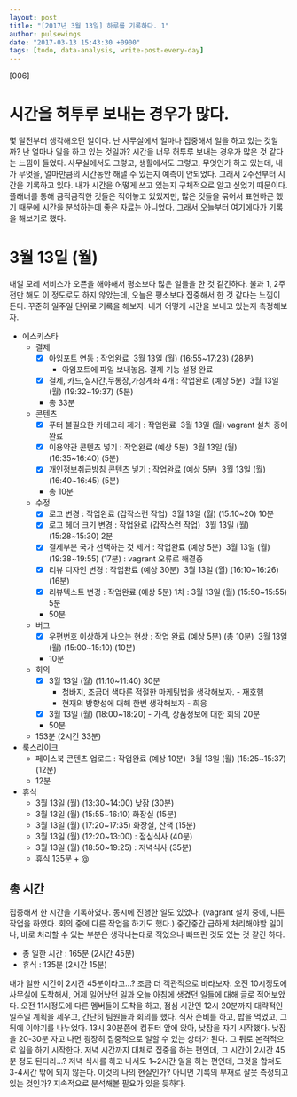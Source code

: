 ```yaml
---
layout: post
title: "[2017년 3월 13일] 하루를 기록하다. 1"
author: pulsewings
date: "2017-03-13 15:43:30 +0900"
tags: [todo, data-analysis, write-post-every-day]
---
```


[006]

# 시간을 허투루 보내는 경우가 많다.
몇 달전부터 생각해오던 일이다. 난 사무실에서 얼마나 집중해서 일을 하고 있는 것일까?
난 얼마나 일을 하고 있는 것일까? 시간을 너무 허투루 보내는 경우가 많은 것 같다는 느낌이 들었다.
사무실에서도 그렇고, 생활에서도 그렇고, 무엇인가 하고 있는데, 내가 무엇을, 얼마만큼의 시간동안 해낼 수 있는지 예측이 안되었다. 그래서 2주전부터 시간을 기록하고 있다. 내가 시간을 어떻게 쓰고 있는지 구체적으로 알고 싶었기 때문이다. 플래너를 통해 큼직큼직한 것들은 적어놓고 있었지만, 많은 것들을 묶어서 표현하곤 했기 때문에 시간을 분석하는데 좋은 자료는 아니었다. 그래서 오늘부터 여기에다가 기록을 해보기로 했다.  

# 3월 13일 (월)
내일 모레 서비스가 오픈을 해야해서 평소보다 많은 일들을 한 것 같긴하다. 불과 1, 2주전만 해도 이 정도로도 하지 않았는데, 오늘은 평소보다 집중해서 한 것 같다는 느낌이 든다. 꾸준히 일주일 단위로 기록을 해보자. 내가 어떻게 시간을 보내고 있는지 측정해보자.

- 에스키스타
  - 결제
    - [x] 아임포트 연동 : 작업완료  3월 13일 (월) (16:55~17:23) (28분) 
      - 아임포트에 파일 보내놓음. 결제 기능 설정 완료
    - [x] 결제, 카드,실시간,무통장,가상계좌 4개 : 작업완료 (예상 5분)  3월 13일 (월) (19:32~19:37) (5분)
    - 총 33분
  - 콘텐츠
    - [x] 푸터 불필요한 카테고리 제거 : 작업완료  3월 13일 (월) vagrant 설치 중에 완료
    - [x] 이용약관 콘텐츠 넣기 : 작업완료 (예상 5분)  3월 13일 (월) (16:35~16:40) (5분)
    - [x] 개인정보취급방침 콘텐츠 넣기 : 작업완료 (예상 5분)  3월 13일 (월) (16:40~16:45) (5분)
    - 총 10분
  - 수정
    - [x] 로고 변경 : 작업완료 (갑작스런 작업)  3월 13일 (월) (15:10~20) 10분
    - [x] 로고 헤더 크기 변경 : 작업완료 (갑작스런 작업)  3월 13일 (월) (15:28~15:30) 2분
    - [x] 결제부분 국가 선택하는 것 제거 : 작업완료 (예상 5분)  3월 13일 (월) (19:38~19:55) (17분) : vagrant 오류로 해결중
    - [x] 리뷰 디자인 변경 : 작업완료 (예상 30분)  3월 13일 (월) (16:10~16:26) (16분)
    - [x] 리뷰텍스트 변경 : 작업완료 (예상 5분) 1차 : 3월 13일 (월) (15:50~15:55) 5분
    - 50분
  - 버그
    - [x] 우편번호 이상하게 나오는 현상 : 작업 완료 (예상 5분) (총 10분)  3월 13일 (월) (15:00~15:10) (10분)
    - 10분
  - 회의
    - [x] 3월 13일 (월) (11:10~11:40) 30분
      - 청바지, 조금더 색다른 적절한 마케팅법을 생각해보자. - 재호햄
      - 현재의 방향성에 대해 한번 생각해보자 - 희웅
    - [x] 3월 13일 (월) (18:00~18:20) - 가격, 상품정보에 대한 회의 20분
    - 50분
  - 153분 (2시간 33분)
- 룩스라이크
  - 페이스북 콘텐츠 업로드 : 작업완료 (예상 10분)  3월 13일 (월) (15:25~15:37) (12분)
  - 12분
- 휴식
  - 3월 13일 (월) (13:30~14:00) 낮잠 (30분)
  - 3월 13일 (월) (15:55~16:10) 화장실 (15분)
  - 3월 13일 (월) (17:20~17:35) 화장실, 산책 (15분)
  - 3월 13일 (월) (12:20~13:00) : 점심식사 (40분)
  - 3월 13일 (월) (18:50~19:25) : 저녁식사 (35분)
  - 휴식 135분 + @

## 총 시간
집중해서 한 시간을 기록하였다. 동시에 진행한 일도 있었다. (vagrant 설치 중에, 다른 작업을 하였다. 회의 중에 다른 작업을 하기도 했다.) 중간중간 급하게 처리해야할 일이나, 바로 처리할 수 있는 부분은 생각나는대로 적었으나 빠뜨린 것도 있는 것 같긴 하다.
- 총 일한 시간 : 165분 (2시간 45분)
- 휴식 : 135분 (2시간 15분)

내가 일한 시간이 2시간 45분이라고...?
조금 더 객관적으로 바라보자. 오전 10시정도에 사무실에 도착해서, 어제 일어났던 일과 오늘 아침에 생겼던 일들에 대해 글로 적어보았다. 오전 11시정도에 다른 멤버들이 도착을 하고, 점심 시간인 12시 20분까지 대략적인 일주일 계획을 세우고, 간단히 팀원들과 회의를 했다. 식사 준비를 하고, 밥을 먹었고, 그 뒤에 이야기를 나누었다. 13시 30분쯤에 컴퓨터 앞에 앉아, 낮잠을 자기 시작했다. 낮잠을 20-30분 자고 나면 굉장히 집중적으로 일할 수 있는 상태가 된다. 그 뒤로 본격적으로 일을 하기 시작한다. 저녁 시간까지 대체로 집중을 하는 편인데, 그 시간이 2시간 45분 정도 된다라...? 저녁 식사를 하고 나서도 1~2시간 일을 하는 편인데, 그것을 합쳐도 3-4시간 밖에 되지 않는다. 이것의 나의 현실인가? 아니면 기록의 부재로 잘못 측정되고 있는 것인가? 지속적으로 분석해볼 필요가 있을 듯하다.
